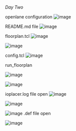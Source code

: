 *Day Two*

openlane configuration
![image](https://github.com/piyushk246/Digital_VLSI_SoC_Design_And_Planning/assets/65733681/31cfe1ad-a3f6-4a7c-984b-0bd0af9178f9)

README.md file
![image](https://github.com/piyushk246/Digital_VLSI_SoC_Design_And_Planning/assets/65733681/d0cd2532-478f-4931-a369-bd58ef2d6589)

floorplan.tcl
![image](https://github.com/piyushk246/Digital_VLSI_SoC_Design_And_Planning/assets/65733681/99b4e31a-84f7-41da-a073-6cbe8d7f51a1)

![image](https://github.com/piyushk246/Digital_VLSI_SoC_Design_And_Planning/assets/65733681/24416ab2-899d-42b0-a907-7fcd8532e1d6)


config.tcl
![image](https://github.com/piyushk246/Digital_VLSI_SoC_Design_And_Planning/assets/65733681/6af49127-c761-4840-a794-2c45bb88649c)

run_floorplan

![image](https://github.com/piyushk246/Digital_VLSI_SoC_Design_And_Planning/assets/65733681/94001196-8261-4dd8-960f-92f36f59faca)

![image](https://github.com/piyushk246/Digital_VLSI_SoC_Design_And_Planning/assets/65733681/6613af7b-6b48-43eb-8020-1225aaabb715)

ioplacer.log file open
![image](https://github.com/piyushk246/Digital_VLSI_SoC_Design_And_Planning/assets/65733681/395e238c-0017-4470-9b65-3599827a2927)

![image](https://github.com/piyushk246/Digital_VLSI_SoC_Design_And_Planning/assets/65733681/bee9f91f-d17c-4710-993c-8ecc8b4e51a7)



![image](https://github.com/piyushk246/Digital_VLSI_SoC_Design_And_Planning/assets/65733681/04773f0d-00cb-4858-9d82-3e99986831ea)
.def file open

![image](https://github.com/piyushk246/Digital_VLSI_SoC_Design_And_Planning/assets/65733681/1e5835cd-c2bf-4740-bdfb-6ebf47b8b9a9)


